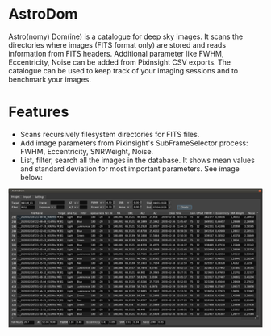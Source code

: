 # AstroDom
Astro(nomy) Dom(ine) is a catalogue for deep sky images. It scans the directories where images (FITS format only) are 
stored and reads information from FITS headers. 
Additional parameter like FWHM, Eccentricity, Noise can be added from Pixinsight CSV exports.
The catalogue can be used to keep track of your imaging sessions and to benchmark your images.

# Features
- Scans recursively filesystem directories for FITS files.
- Add image parameters from Pixinsight's SubFrameSelector process: FWHM, Eccentricity, SNRWeight, Noise.
- List, filter, search all the images in the database. It shows mean values and standard deviation for most important parameters. See image below:

![alt text](https://github.com/fenriques/AstroDom/blob/master/docs/ADImages.png)

